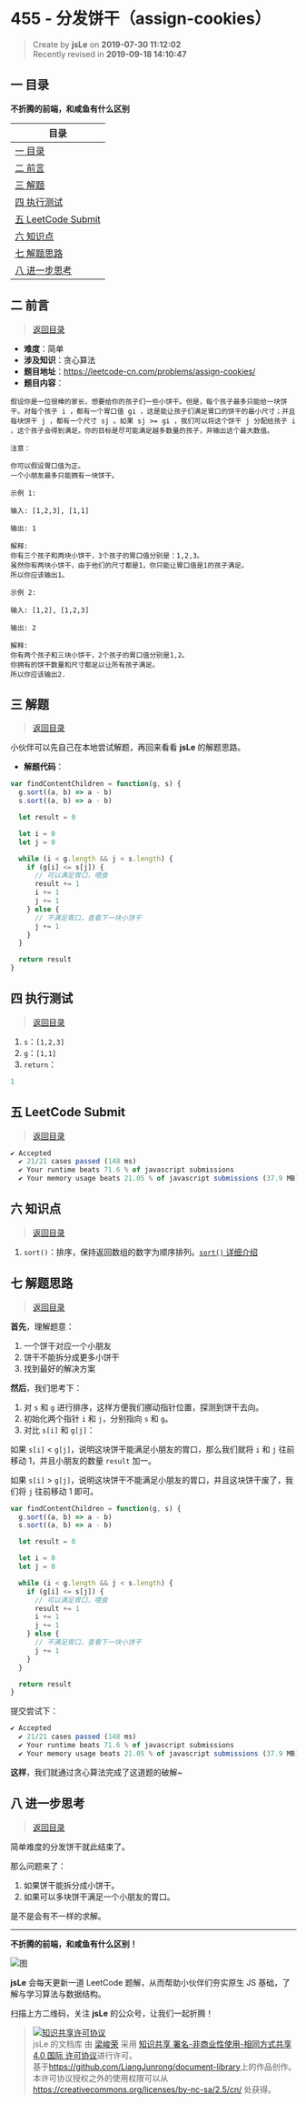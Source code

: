 # 455 - 分发饼干（assign-cookies）

> Create by **jsLe** on **2019-07-30 11:12:02**  
> Recently revised in **2019-09-18 14:10:47**

## <a name="chapter-one" id="chapter-one">一 目录</a>

**不折腾的前端，和咸鱼有什么区别**

| 目录                                                                                             |
| ------------------------------------------------------------------------------------------------ |
| [一 目录](#chapter-one)                                                                          |
| <a name="catalog-chapter-two" id="catalog-chapter-two"></a>[二 前言](#chapter-two)               |
| <a name="catalog-chapter-three" id="catalog-chapter-three"></a>[三 解题](#chapter-three)         |
| <a name="catalog-chapter-four" id="catalog-chapter-four"></a>[四 执行测试](#chapter-four)        |
| <a name="catalog-chapter-five" id="catalog-chapter-five"></a>[五 LeetCode Submit](#chapter-five) |
| <a name="catalog-chapter-six" id="catalog-chapter-six"></a>[六 知识点](#chapter-six)             |
| <a name="catalog-chapter-seven" id="catalog-chapter-seven"></a>[七 解题思路](#chapter-seven)     |
| <a name="catalog-chapter-eight" id="catalog-chapter-eight"></a>[八 进一步思考](#chapter-eight)   |

## <a name="chapter-two" id="chapter-two">二 前言</a>

> [返回目录](#chapter-one)

- **难度**：简单
- **涉及知识**：贪心算法
- **题目地址**：https://leetcode-cn.com/problems/assign-cookies/
- **题目内容**：

```
假设你是一位很棒的家长，想要给你的孩子们一些小饼干。但是，每个孩子最多只能给一块饼干。对每个孩子 i ，都有一个胃口值 gi ，这是能让孩子们满足胃口的饼干的最小尺寸；并且每块饼干 j ，都有一个尺寸 sj 。如果 sj >= gi ，我们可以将这个饼干 j 分配给孩子 i ，这个孩子会得到满足。你的目标是尽可能满足越多数量的孩子，并输出这个最大数值。

注意：

你可以假设胃口值为正。
一个小朋友最多只能拥有一块饼干。

示例 1:

输入: [1,2,3], [1,1]

输出: 1

解释:
你有三个孩子和两块小饼干，3个孩子的胃口值分别是：1,2,3。
虽然你有两块小饼干，由于他们的尺寸都是1，你只能让胃口值是1的孩子满足。
所以你应该输出1。

示例 2:

输入: [1,2], [1,2,3]

输出: 2

解释:
你有两个孩子和三块小饼干，2个孩子的胃口值分别是1,2。
你拥有的饼干数量和尺寸都足以让所有孩子满足。
所以你应该输出2.
```

## <a name="chapter-three" id="chapter-three">三 解题</a>

> [返回目录](#chapter-one)

小伙伴可以先自己在本地尝试解题，再回来看看 **jsLe** 的解题思路。

- **解题代码**：

```js
var findContentChildren = function(g, s) {
  g.sort((a, b) => a - b)
  s.sort((a, b) => a - b)

  let result = 0

  let i = 0
  let j = 0

  while (i < g.length && j < s.length) {
    if (g[i] <= s[j]) {
      // 可以满足胃口，喂食
      result += 1
      i += 1
      j += 1
    } else {
      // 不满足胃口，查看下一块小饼干
      j += 1
    }
  }

  return result
}
```

## <a name="chapter-four" id="chapter-four">四 执行测试</a>

> [返回目录](#chapter-one)

1. `s`：`[1,2,3]`
2. `g`：`[1,1]`
3. `return`：

```js
1
```

## <a name="chapter-five" id="chapter-five">五 LeetCode Submit</a>

> [返回目录](#chapter-one)

```js
✔ Accepted
  ✔ 21/21 cases passed (148 ms)
  ✔ Your runtime beats 71.6 % of javascript submissions
  ✔ Your memory usage beats 21.05 % of javascript submissions (37.9 MB)
```

## <a name="chapter-six" id="chapter-six">六 知识点</a>

> [返回目录](#chapter-one)

1. `sort()`：排序，保持返回数组的数字为顺序排列。[`sort()` 详细介绍](https://github.com/LiangJunrong/document-library/blob/master/JavaScript-library/JavaScript/%E5%86%85%E7%BD%AE%E5%AF%B9%E8%B1%A1/Array/sort.md)

## <a name="chapter-seven" id="chapter-seven">七 解题思路</a>

> [返回目录](#chapter-one)

**首先**，理解题意：

1. 一个饼干对应一个小朋友
2. 饼干不能拆分成更多小饼干
3. 找到最好的解决方案

**然后**，我们思考下：

1. 对 `s` 和 `g` 进行排序，这样方便我们挪动指针位置，探测到饼干去向。
2. 初始化两个指针 `i` 和 `j`，分别指向 `s` 和 `g`。
3. 对比 `s[i]` 和 `g[j]`：

如果 `s[i]` < `g[j]`，说明这块饼干能满足小朋友的胃口，那么我们就将 `i` 和 `j` 往前移动 1，并且小朋友的数量 `result` 加一。

如果 `s[i]` > `g[j]`，说明这块饼干不能满足小朋友的胃口，并且这块饼干废了，我们将 `j` 往前移动 1 即可。

```js
var findContentChildren = function(g, s) {
  g.sort((a, b) => a - b)
  s.sort((a, b) => a - b)

  let result = 0

  let i = 0
  let j = 0

  while (i < g.length && j < s.length) {
    if (g[i] <= s[j]) {
      // 可以满足胃口，喂食
      result += 1
      i += 1
      j += 1
    } else {
      // 不满足胃口，查看下一块小饼干
      j += 1
    }
  }

  return result
}
```

提交尝试下：

```js
✔ Accepted
  ✔ 21/21 cases passed (148 ms)
  ✔ Your runtime beats 71.6 % of javascript submissions
  ✔ Your memory usage beats 21.05 % of javascript submissions (37.9 MB)
```

**这样**，我们就通过贪心算法完成了这道题的破解~

## <a name="chapter-eight" id="chapter-eight">八 进一步思考</a>

> [返回目录](#chapter-one)

简单难度的分发饼干就此结束了。

那么问题来了：

1. 如果饼干能拆分成小饼干。
2. 如果可以多块饼干满足一个小朋友的胃口。

是不是会有不一样的求解。

---

**不折腾的前端，和咸鱼有什么区别！**

![图](../../../public-repertory/img/z-small-wechat-public-address.jpg)

**jsLe** 会每天更新一道 LeetCode 题解，从而帮助小伙伴们夯实原生 JS 基础，了解与学习算法与数据结构。

扫描上方二维码，关注 **jsLe** 的公众号，让我们一起折腾！

> <a rel="license" href="http://creativecommons.org/licenses/by-nc-sa/4.0/"><img alt="知识共享许可协议" style="border-width:0" src="https://i.creativecommons.org/l/by-nc-sa/4.0/88x31.png" /></a><br /><span xmlns:dct="http://purl.org/dc/terms/" property="dct:title">jsLe 的文档库</span> 由 <a xmlns:cc="http://creativecommons.org/ns#" href="https://github.com/LiangJunrong/document-library" property="cc:attributionName" rel="cc:attributionURL">梁峻荣</a> 采用 <a rel="license" href="http://creativecommons.org/licenses/by-nc-sa/4.0/">知识共享 署名-非商业性使用-相同方式共享 4.0 国际 许可协议</a>进行许可。<br />基于<a xmlns:dct="http://purl.org/dc/terms/" href="https://github.com/LiangJunrong/document-library" rel="dct:source">https://github.com/LiangJunrong/document-library</a>上的作品创作。<br />本许可协议授权之外的使用权限可以从 <a xmlns:cc="http://creativecommons.org/ns#" href="https://creativecommons.org/licenses/by-nc-sa/2.5/cn/" rel="cc:morePermissions">https://creativecommons.org/licenses/by-nc-sa/2.5/cn/</a> 处获得。
